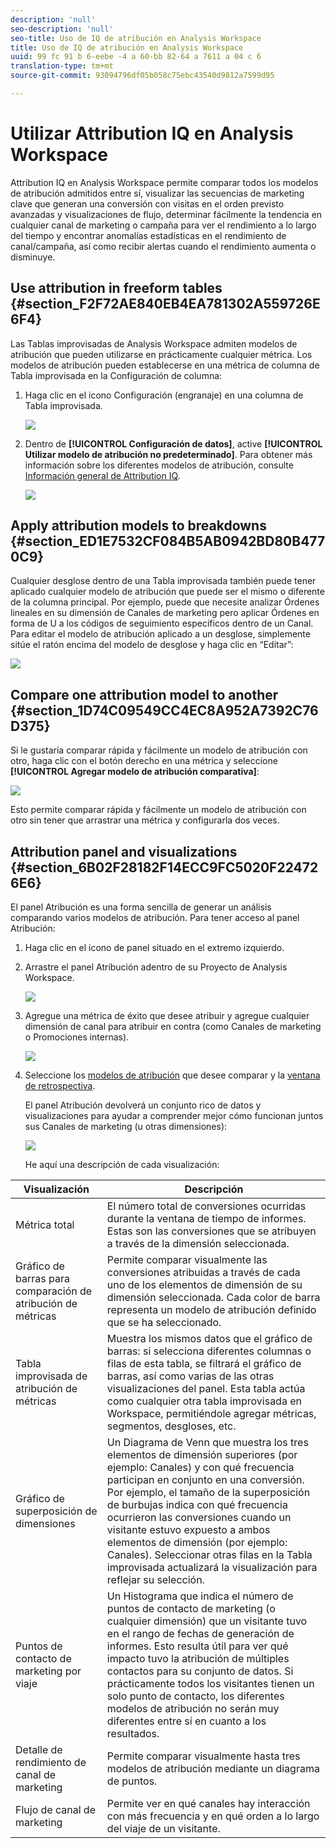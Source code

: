 ```yaml
---
description: 'null'
seo-description: 'null'
seo-title: Uso de IQ de atribución en Analysis Workspace
title: Uso de IQ de atribución en Analysis Workspace
uuid: 99 fc 91 b 6-eebe -4 a 60-bb 82-64 a 7611 a 04 c 6
translation-type: tm+mt
source-git-commit: 93094796df05b058c75ebc43540d9812a7599d95

---
```



# Utilizar Attribution IQ en Analysis Workspace

Attribution IQ en Analysis Workspace permite comparar todos los modelos de atribución admitidos entre sí, visualizar las secuencias de marketing clave que generan una conversión con visitas en el orden previsto avanzadas y visualizaciones de flujo, determinar fácilmente la tendencia en cualquier canal de marketing o campaña para ver el rendimiento a lo largo del tiempo y encontrar anomalías estadísticas en el rendimiento de canal/campaña, así como recibir alertas cuando el rendimiento aumenta o disminuye.

## Use attribution in freeform tables {#section_F2F72AE840EB4EA781302A559726E6F4}

Las Tablas improvisadas de Analysis Workspace admiten modelos de atribución que pueden utilizarse en prácticamente cualquier métrica. Los modelos de atribución pueden establecerse en una métrica de columna de Tabla improvisada en la Configuración de columna:

1. Haga clic en el icono Configuración (engranaje) en una columna de Tabla improvisada.

   ![](assets/Column_Settings.png)

1. Dentro de **[!UICONTROL Configuración de datos]**, active **[!UICONTROL Utilizar modelo de atribución no predeterminado]**. Para obtener más información sobre los diferentes modelos de atribución, consulte [Información general de Attribution IQ](../../../analyze/analysis-workspace/attribution-iq/attribution.md#section_4B9E7F83AE0B451A992397E55C3F5871).

   ![](assets/Attribution_Model_Selection.png)

## Apply attribution models to breakdowns {#section_ED1E7532CF084B5AB0942BD80B4770C9}

Cualquier desglose dentro de una Tabla improvisada también puede tener aplicado cualquier modelo de atribución que puede ser el mismo o diferente de la columna principal. Por ejemplo, puede que necesite analizar Órdenes lineales en su dimensión de Canales de marketing pero aplicar Órdenes en forma de U a los códigos de seguimiento específicos dentro de un Canal. Para editar el modelo de atribución aplicado a un desglose, simplemente sitúe el ratón encima del modelo de desglose y haga clic en “Editar”:

![](assets/breakdown_settings.png)

## Compare one attribution model to another {#section_1D74C09549CC4EC8A952A7392C76D375}

Si le gustaría comparar rápida y fácilmente un modelo de atribución con otro, haga clic con el botón derecho en una métrica y seleccione **[!UICONTROL Agregar modelo de atribución comparativa]**:

![](assets/Comparative_Attribution_Model.png)

Esto permite comparar rápida y fácilmente un modelo de atribución con otro sin tener que arrastrar una métrica y configurarla dos veces.

## Attribution panel and visualizations {#section_6B02F28182F14ECC9FC5020F224726E6}

El panel Atribución es una forma sencilla de generar un análisis comparando varios modelos de atribución. Para tener acceso al panel Atribución:

1. Haga clic en el icono de panel situado en el extremo izquierdo.
1. Arrastre el panel Atribución adentro de su Proyecto de Analysis Workspace.

   ![](assets/Attribution_Panel_1.png)

1. Agregue una métrica de éxito que desee atribuir y agregue cualquier dimensión de canal para atribuir en contra (como Canales de marketing o Promociones internas).

   ![](assets/attribution_panel2.png)

1. Seleccione los [modelos de atribución](../../../analyze/analysis-workspace/attribution-iq/attribution.md) que desee comparar y la [ventana de retrospectiva](../../../analyze/analysis-workspace/attribution-iq/attribution.md).

   El panel Atribución devolverá un conjunto rico de datos y visualizaciones para ayudar a comprender mejor cómo funcionan juntos sus Canales de marketing (u otras dimensiones):

   ![](assets/attr_panel_vizs.png)

   He aquí una descripción de cada visualización:

| Visualización | Descripción |
|--- |--- |
| Métrica total | El número total de conversiones ocurridas durante la ventana de tiempo de informes. Estas son las conversiones que se atribuyen a través de la dimensión seleccionada. |
| Gráfico de barras para comparación de atribución de métricas | Permite comparar visualmente las conversiones atribuidas a través de cada uno de los elementos de dimensión de su dimensión seleccionada. Cada color de barra representa un modelo de atribución definido que se ha seleccionado. |
| Tabla improvisada de atribución de métricas | Muestra los mismos datos que el gráfico de barras: si selecciona diferentes columnas o filas de esta tabla, se filtrará el gráfico de barras, así como varias de las otras visualizaciones del panel. Esta tabla actúa como cualquier otra tabla improvisada en Workspace, permitiéndole agregar métricas, segmentos, desgloses, etc. |
| Gráfico de superposición de dimensiones | Un Diagrama de Venn que muestra los tres elementos de dimensión superiores (por ejemplo: Canales) y con qué frecuencia participan en conjunto en una conversión. Por ejemplo, el tamaño de la superposición de burbujas indica con qué frecuencia ocurrieron las conversiones cuando un visitante estuvo expuesto a ambos elementos de dimensión (por ejemplo: Canales). Seleccionar otras filas en la Tabla improvisada actualizará la visualización para reflejar su selección. |
| Puntos de contacto de marketing por viaje | Un Histograma que indica el número de puntos de contacto de marketing (o cualquier dimensión) que un visitante tuvo en el rango de fechas de generación de informes. Esto resulta útil para ver qué impacto tuvo la atribución de múltiples contactos para su conjunto de datos. Si prácticamente todos los visitantes tienen un solo punto de contacto, los diferentes modelos de atribución no serán muy diferentes entre sí en cuanto a los resultados. |
| Detalle de rendimiento de canal de marketing | Permite comparar visualmente hasta tres modelos de atribución mediante un diagrama de puntos. |
| Flujo de canal de marketing | Permite ver en qué canales hay interacción con más frecuencia y en qué orden a lo largo del viaje de un visitante. |
